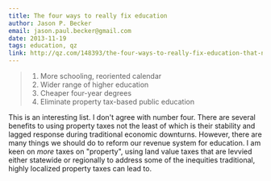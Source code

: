 ```yaml
---
title: The four ways to really fix education
author: Jason P. Becker
email: jason.paul.becker@gmail.com
date: 2013-11-19
tags: education, qz 
link: http://qz.com/148393/the-four-ways-to-really-fix-education-that-no-one-wants-to-hear/
---
```


> 1. More schooling, reoriented calendar
> 2. Wider range of higher education
> 3. Cheaper four-year degrees
> 4. Eliminate property tax-based public education

This is an interesting list. I don't agree with number four. There are several benefits to using property taxes not the least of which is their stability and lagged response during traditional economic downturns. However, there are many things we should do to reform our revenue system for education. I am keen on *more* taxes on "property", using land value taxes that are levvied either statewide or regionally to address some of the inequities traditional, highly localized property taxes can lead to.